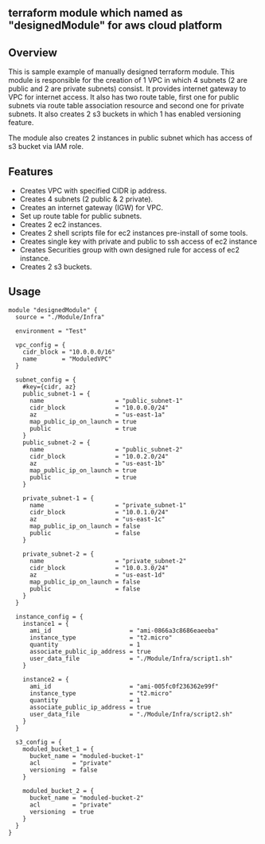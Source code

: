 ## terraform module which named as "designedModule" for aws cloud platform

## Overview

This is sample example of manually designed terraform module. This module is responsible for the creation of 1 VPC in which
4 subnets (2 are public and 2 are private subnets) consist. It provides internet gateway to VPC for internet access.
It also has two route table, first one for public subnets via route table association resource and second one  for private
subnets. It also creates 2 s3 buckets in which 1 has enabled versioning feature.

The module also creates 2 instances in public subnet which has access of s3 bucket via IAM role.

## Features

- Creates VPC with specified CIDR ip address.
- Creates 4 subnets (2 public & 2 private).
- Creates an internet gateway (IGW) for VPC.
- Set up route table for public subnets.
- Creates 2 ec2 instances.
- Creates 2 shell scripts file for ec2 instances pre-install of some tools.
- Creates single key with private and public to ssh access of ec2 instance
- Creates Securities group with own designed rule for access of ec2 instance.
- Creates 2 s3 buckets. 

## Usage

```
module "designedModule" {
  source = "./Module/Infra"

  environment = "Test"

  vpc_config = {
    cidr_block = "10.0.0.0/16"
    name       = "ModuledVPC"
  }

  subnet_config = {
    #key={cidr, az}
    public_subnet-1 = {
      name                    = "public_subnet-1"
      cidr_block              = "10.0.0.0/24"
      az                      = "us-east-1a"
      map_public_ip_on_launch = true
      public                  = true
    }
    public_subnet-2 = {
      name                    = "public_subnet-2"
      cidr_block              = "10.0.2.0/24"
      az                      = "us-east-1b"
      map_public_ip_on_launch = true
      public                  = true
    }

    private_subnet-1 = {
      name                    = "private_subnet-1"
      cidr_block              = "10.0.1.0/24"
      az                      = "us-east-1c"
      map_public_ip_on_launch = false
      public                  = false
    }

    private_subnet-2 = {
      name                    = "private_subnet-2"
      cidr_block              = "10.0.3.0/24"
      az                      = "us-east-1d"
      map_public_ip_on_launch = false
      public                  = false
    }
  }

  instance_config = {
    instance1 = {
      ami_id                      = "ami-0866a3c8686eaeeba"
      instance_type               = "t2.micro"
      quantity                    = 1
      associate_public_ip_address = true
      user_data_file              = "./Module/Infra/script1.sh"
    }

    instance2 = {
      ami_id                      = "ami-005fc0f236362e99f"
      instance_type               = "t2.micro"
      quantity                    = 1
      associate_public_ip_address = true
      user_data_file              = "./Module/Infra/script2.sh"
    }
  }

  s3_config = {
    moduled_bucket_1 = {
      bucket_name = "moduled-bucket-1"
      acl         = "private"
      versioning  = false
    }

    moduled_bucket_2 = {
      bucket_name = "moduled-bucket-2"
      acl         = "private"
      versioning  = true
    }
  }
}

```

